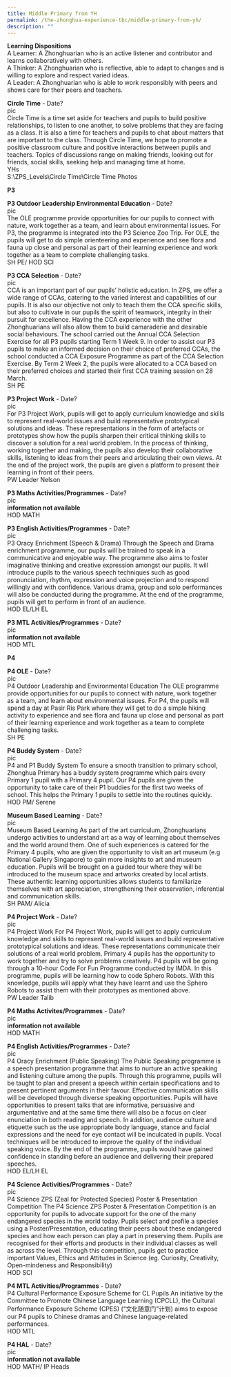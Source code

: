 ```yaml
---
title: Middle Primary from YH
permalink: /the-zhonghua-experience-tbc/middle-primary-from-yh/
description: ""
---
```

**Learning Dispositions**
<br>A Learner: A Zhonghuarian who is an active listener and contributor and learns collaboratively with others. 
<br>A Thinker: A Zhonghuarian who is reflective, able to adapt to changes and is willing to explore and respect varied ideas. 
<br>A Leader: A Zhonghuarian who is able to work responsibly with peers and shows care for their peers and teachers.


**Circle Time** - Date? 
<br>pic
<br>Circle Time is a time set aside for teachers and pupils to build positive relationships, to listen to one another, to solve problems that they are facing as a class. It is also a time for teachers and pupils to chat about matters that are important to the class. Through Circle Time, we hope to promote a positive classroom culture and positive interactions between pupils and teachers. Topics of discussions range on making friends, looking out for friends, social skills, seeking help and managing time at home.
<br>YHs
<br>S:\\ZPS\_Levels\\Circle Time\\Circle Time Photos


**P3**

**P3 Outdoor Leadership Environmental Education** - Date?
<br>pic
<br>The OLE programme provide opportunities for our pupils to connect with nature, work together as a team, and learn about environmental issues. For P3, the programme is integrated into the P3 Science Zoo Trip. For OLE, the pupils will get to do simple orienteering and experience and see flora and fauna up close and personal as part of their learning experience and work together as a team to complete challenging tasks.
<br>SH PE/ HOD SCI


**P3 CCA Selection** - Date?
<br>pic
<br>CCA is an important part of our pupils’ holistic education. In ZPS, we offer a wide range of CCAs, catering to the varied interest and capabilities of our pupils. It is also our objective not only to teach them the CCA specific skills, but also to cultivate in our pupils the spirit of teamwork, integrity in their pursuit for excellence. Having the CCA experience with the other Zhonghuarians will also allow them to build camaraderie and desirable social behaviours. The school carried out the Annual CCA Selection Exercise for all P3 pupils starting Term 1 Week 9. In order to assist our P3 pupils to make an informed decision on their choice of preferred CCAs, the school conducted a CCA Exposure Programme as part of the CCA Selection Exercise. By Term 2 Week 2, the pupils were allocated to a CCA based on their preferred choices and started their first CCA training session on 28 March.
<br>SH PE


**P3 Project Work** - Date?
<br>pic
<br>For P3 Project Work, pupils will get to apply curriculum knowledge and skills to represent real-world issues and build representative prototypical solutions and ideas. These representations in the form of artefacts or prototypes show how the pupils sharpen their critical thinking skills to discover a solution for a real world problem. In the process of thinking, working together and making, the pupils also develop their collaborative skills, listening to ideas from their peers and articulating their own views. At the end of the project work, the pupils are given a platform to present their learning in front of their peers.
<br>PW Leader Nelson


**P3 Maths Activities/Programmes** - Date?
<br>pic
<br>**information not available**
<br>HOD MATH


**P3 English Activities/Programmes** - Date?
<br>pic
<br>P3 Oracy Enrichment (Speech &amp; Drama) Through the Speech and Drama enrichment programme, our pupils will be trained to speak in a communicative and enjoyable way. The programme also aims to foster imaginative thinking and creative expression amongst our pupils. It will introduce pupils to the various speech techniques such as good pronunciation, rhythm, expression and voice projection and to respond willingly and with confidence. Various drama, group and solo performances will also be conducted during the programme. At the end of the programme, pupils will get to perform in front of an audience.
<br>HOD EL/LH EL


**P3 MTL Activities/Programmes** - Date?
<br>pic
<br>**information not available**
<br>HOD MTL


**P4**

**P4 OLE** - Date?
<br>pic
<br>P4 Outdoor Leadership and Environmental Education The OLE programme provide opportunities for our pupils to connect with nature, work together as a team, and learn about environmental issues. For P4, the pupils will spend a day at Pasir Ris Park where they will get to do a simple hiking activity to experience and see flora and fauna up close and personal as part of their learning experience and work together as a team to complete challenging tasks.
<br>SH PE


**P4 Buddy System** - Date?
<br>pic
<br>P4 and P1 Buddy System To ensure a smooth transition to primary school, Zhonghua Primary has a buddy system programme which pairs every Primary 1 pupil with a Primary 4 pupil. Our P4 pupils are given the opportunity to take care of their P1 buddies for the first two weeks of school. This helps the Primary 1 pupils to settle into the routines quickly.
<br>HOD PM/ Serene


**Museum Based Learning** - Date?
<br>pic
<br>Museum Based Learning As part of the art curriculum, Zhonghuarians undergo activities to understand art as a way of learning about themselves and the world around them. One of such experiences is catered for the Primary 4 pupils, who are given the opportunity to visit an art museum (e.g National Gallery Singapore) to gain more insights to art and museum education. Pupils will be brought on a guided tour where they will be introduced to the museum space and artworks created by local artists. These authentic learning opportunities allows students to familiarize themselves with art appreciation, strengthening their observation, inferential and communication skills.
<br>SH PAM/ Alicia


**P4 Project Work** - Date?
<br>pic
<br>P4 Project Work For P4 Project Work, pupils will get to apply curriculum knowledge and skills to represent real-world issues and build representative prototypical solutions and ideas. These representations communicate their solutions of a real world problem. Primary 4 pupils has the opportunity to work together and try to solve problems creatively. P4 pupils will be going through a 10-hour Code For Fun Programme conducted by IMDA. In this programme, pupils will be learning how to code Sphero Robots. With this knowledge, pupils will apply what they have learnt and use the Sphero Robots to assist them with their prototypes as mentioned above.
<br>PW Leader Talib


**P4 Maths Activites/Programmes** - Date?
<br>pic
<br>**information not available**
<br>HOD MATH


**P4 English Activities/Programmes** - Date?
<br>pic
<br>P4 Oracy Enrichment (Public Speaking) The Public Speaking programme is a speech presentation programme that aims to nurture an active speaking and listening culture among the pupils. Through this programme, pupils will be taught to plan and present a speech within certain specifications and to present pertinent arguments in their favour. Effective communication skills will be developed through diverse speaking opportunities. Pupils will have opportunities to present talks that are informative, persuasive and argumentative and at the same time there will also be a focus on clear enunciation in both reading and speech. In addition, audience culture and etiquette such as the use appropriate body language, stance and facial expressions and the need for eye contact will be inculcated in pupils. Vocal techniques will be introduced to improve the quality of the individual speaking voice. By the end of the programme, pupils would have gained confidence in standing before an audience and delivering their prepared speeches.
<br>HOD EL/LH EL


**P4 Science Activities/Programmes** - Date?
<br>pic
<br>P4 Science ZPS (Zeal for Protected Species) Poster &amp; Presentation Competition The P4 Science ZPS Poster &amp; Presentation Competition is an opportunity for pupils to advocate support for the one of the many endangered species in the world today. Pupils select and profile a species using a Poster/Presentation, educating their peers about these endangered species and how each person can play a part in preserving them. Pupils are recognised for their efforts and products in their individual classes as well as across the level. Through this competition, pupils get to practice important Values, Ethics and Attitudes in Science (eg. Curiosity, Creativity, Open-mindeness and Responsibility)
<br>HOD SCI


**P4 MTL Activities/Programmes** - Date?
<br>P4 Cultural Performance Exposure Scheme for CL Pupils An initiative by the Committee to Promote Chinese Language Learning (CPCLL), the Cultural Performance Exposure Scheme (CPES) (“文化随意门”计划) aims to expose our P4 pupils to Chinese dramas and Chinese language-related performances.
<br>HOD MTL


**P4 HAL** - Date?
<br>pic
<br>**information not available**
<br>HOD MATH/ IP Heads